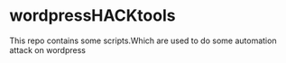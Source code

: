 # wordpressHACKtools
This repo contains some scripts.Which are used to do some automation attack on wordpress
